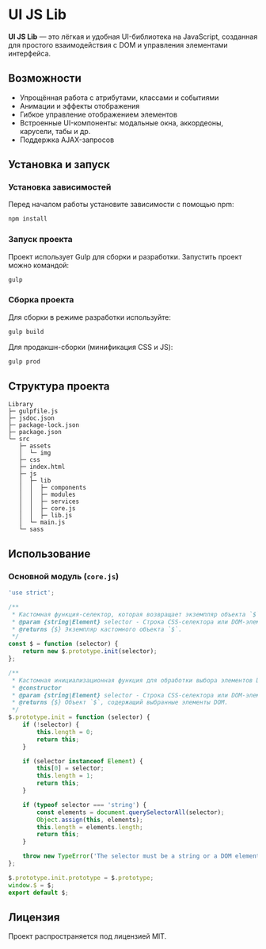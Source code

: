 # UI JS Lib

**UI JS Lib** — это лёгкая и удобная UI-библиотека на JavaScript, созданная для простого взаимодействия с DOM и управления элементами интерфейса.

## Возможности
- Упрощённая работа с атрибутами, классами и событиями
- Анимации и эффекты отображения
- Гибкое управление отображением элементов
- Встроенные UI-компоненты: модальные окна, аккордеоны, карусели, табы и др.
- Поддержка AJAX-запросов

## Установка и запуск

### Установка зависимостей
Перед началом работы установите зависимости с помощью npm:

```sh
npm install
```

### Запуск проекта
Проект использует Gulp для сборки и разработки. Запустить проект можно командой:

```sh
gulp
```

### Сборка проекта
Для сборки в режиме разработки используйте:

```sh
gulp build
```

Для продакшн-сборки (минификация CSS и JS):

```sh
gulp prod
```

## Структура проекта

```
Library
├─ gulpfile.js
├─ jsdoc.json
├─ package-lock.json
├─ package.json
└─ src
   ├─ assets
   │  └─ img
   ├─ css
   ├─ index.html
   ├─ js
   │  ├─ lib
   │  │  ├─ components
   │  │  ├─ modules
   │  │  ├─ services
   │  │  ├─ core.js
   │  │  ├─ lib.js
   │  └─ main.js
   └─ sass
```

## Использование

### Основной модуль (`core.js`)

```js
'use strict';

/**
 * Кастомная функция-селектор, которая возвращает экземпляр объекта `$`.
 * @param {string|Element} selector - Строка CSS-селектора или DOM-элемент для обертывания.
 * @returns {$} Экземпляр кастомного объекта `$`.
 */
const $ = function (selector) {
    return new $.prototype.init(selector);
};

/**
 * Кастомная инициализационная функция для обработки выбора элементов DOM и их манипуляции.
 * @constructor
 * @param {string|Element} selector - Строка CSS-селектора или DOM-элемент для обертывания.
 * @returns {$} Объект `$`, содержащий выбранные элементы DOM.
 */
$.prototype.init = function (selector) {
    if (!selector) {
        this.length = 0;
        return this;
    }

    if (selector instanceof Element) {
        this[0] = selector;
        this.length = 1;
        return this;
    }

    if (typeof selector === 'string') {
        const elements = document.querySelectorAll(selector);
        Object.assign(this, elements);
        this.length = elements.length;
        return this;
    }

    throw new TypeError('The selector must be a string or a DOM element.');
};

$.prototype.init.prototype = $.prototype;
window.$ = $;
export default $;
```

## Лицензия
Проект распространяется под лицензией MIT.

